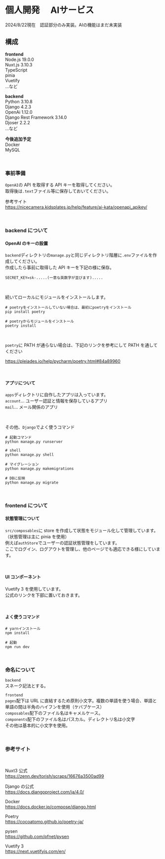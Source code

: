 # 個人開発　 AIサービス

2024/8/22現在　認証部分のみ実装。AIの機能はまだ未実装

## 構成

**frontend** <br>
Node.js 19.0.0<br>
Nuxt.js 3.10.3<br>
TypeScript <br>
pinia<br>
Vuetify<br>
...など<br>

**backend**<br>
Python 3.10.8<br>
Django 4.2.3<br>
OpenAi 1.12.0<br>
Django Rest Framework 3.14.0<br>
Djoser 2.2.2<br>
...など<br>

**今後追加予定**<br>
Docker<br>
MySQL<br>

<br>

### 事前準備

`OpenAI`の API を取得する API キーを取得してください。<br>
取得後は`.text`ファイル等に保存しておいてください。<br>

参考サイト<br>
https://nicecamera.kidsplates.jp/help/feature/ai-kata/openapi_apikey/<br>

<br>

### backend について

#### OpenAI のキーの設置

`backend`ディレクトリの`manage.py`と同じディレクトリ階層に`.env`ファイルを作成してください。<br>
作成したら事前に取得した API キーを下記の様に保存。<br>

```
SECRET_KEY=sk-.....(一意な英数字が並びます).....
```

<br>

続いてローカルにモジュールをインストールします。

```
# poetryをインストールしていない場合は、最初にpoetryをインストール
pip install poetry

# poetryからモジュールをインストール
poetry install
```

<br>

`poetry`に PATH が通らない場合は、下記のリンクを参考にして PATH を通してください<br>

https://pleiades.io/help/pycharm/poetry.html#84a89960

<br>

#### アプリについて

`apps`ディレクトリに自作したアプリは入っています。<br>
`account`... ユーザー認証と情報を保存しているアプリ<br>
`mail`... メール関係のアプリ<br>

<br>

その他、`Django`でよく使うコマンド

```
# 起動コマンド
python manage.py runserver

# shell
python manage.py shell

# マイグレーション
python manage.py makemigrations

# DBに反映
python manage.py migrate
```

<br>

### frontend について

#### 状態管理について

`src/composables`に store を作成して状態をモジュール化して管理しています。<br>
（状態管理は主に pinia を使用）<br>
例えば`authStore`でユーザーの認証状態管理をしています。<br>
ここでログイン、ログアウトを管理し、他のページでも適応できる様にしています。<br>

<br>

#### UI コンポーネント

Vuetify 3 を使用しています。<br>
公式のリンクを下部に置いておきます。

<br>

#### よく使うコマンド

```
# yarnインストール
npm install

# 起動
npm run dev

```

<br>

### 命名について

`backend`<br>
スネーク記法とする。<br>

`frontend`<br>
`pages`配下は URL に直結するため原則小文字。複数の単語を使う場合、単語と単語の間は半角のハイフンを使用（ケバブケース）<br>
`composables`配下のファイル名はキャメルケース。<br>
`components`配下のファイル名はパスカル。ディレクトリ名は小文字<br>
その他は基本的に小文字を使用。<br>

<br>

### 参考サイト

<br>

Nuxt3 公式<br>
https://zenn.dev/torish/scraps/16676a3500ad99

Django の公式<br>
https://docs.djangoproject.com/ja/4.0/

Docker<br>
https://docs.docker.jp/compose/django.html

Poetry<br>
https://cocoatomo.github.io/poetry-ja/

pysen<br>
https://github.com/pfnet/pysen

Vuetify 3<br>
https://next.vuetifyjs.com/en/
